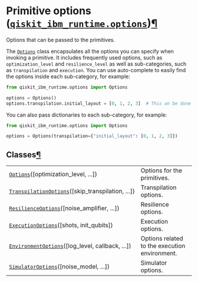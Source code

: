 <span id="primitive-options-qiskit-ibm-runtime-options" />

<span id="module-qiskit_ibm_runtime.options" />

# Primitive options ([`qiskit_ibm_runtime.options`](#module-qiskit_ibm_runtime.options "qiskit_ibm_runtime.options"))[¶](#primitive-options-qiskit-ibm-runtime-options "Link to this heading")

Options that can be passed to the primitives.

The [`Options`](qiskit_ibm_runtime.options.Options "qiskit_ibm_runtime.options.Options") class encapsulates all the options you can specify when invoking a primitive. It includes frequently used options, such as `optimization_level` and `resilience_level` as well as sub-categories, such as `transpilation` and `execution`. You can use auto-complete to easily find the options inside each sub-category, for example:

```python
from qiskit_ibm_runtime.options import Options

options = Options()
options.transpilation.initial_layout = [0, 1, 2, 3]  # This an be done using auto-complete
```

You can also pass dictionaries to each sub-category, for example:

```python
from qiskit_ibm_runtime.options import Options

options = Options(transpilation={"initial_layout": [0, 1, 2, 3]})
```

## Classes[¶](#classes "Link to this heading")

|                                                                                                                                                          |                                               |
| -------------------------------------------------------------------------------------------------------------------------------------------------------- | --------------------------------------------- |
| [`Options`](qiskit_ibm_runtime.options.Options "qiskit_ibm_runtime.options.Options")(\[optimization\_level, ...])                                        | Options for the primitives.                   |
| [`TranspilationOptions`](qiskit_ibm_runtime.options.TranspilationOptions "qiskit_ibm_runtime.options.TranspilationOptions")(\[skip\_transpilation, ...]) | Transpilation options.                        |
| [`ResilienceOptions`](qiskit_ibm_runtime.options.ResilienceOptions "qiskit_ibm_runtime.options.ResilienceOptions")(\[noise\_amplifier, ...])             | Resilience options.                           |
| [`ExecutionOptions`](qiskit_ibm_runtime.options.ExecutionOptions "qiskit_ibm_runtime.options.ExecutionOptions")(\[shots, init\_qubits])                  | Execution options.                            |
| [`EnvironmentOptions`](qiskit_ibm_runtime.options.EnvironmentOptions "qiskit_ibm_runtime.options.EnvironmentOptions")(\[log\_level, callback, ...])      | Options related to the execution environment. |
| [`SimulatorOptions`](qiskit_ibm_runtime.options.SimulatorOptions "qiskit_ibm_runtime.options.SimulatorOptions")(\[noise\_model, ...])                    | Simulator options.                            |
